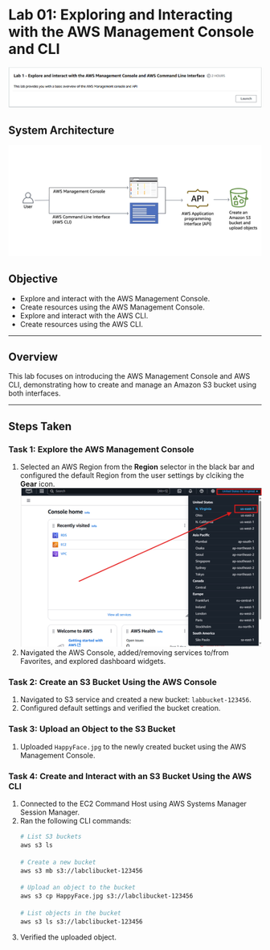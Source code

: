 # Lab 01: Exploring and Interacting with the AWS Management Console and CLI
![Lab01 Title](./screenshots/Lab01Title01.png)

## System Architecture
![Diagram](./screenshots/Lab-1-Overview.png)

## Objective
- Explore and interact with the AWS Management Console.
- Create resources using the AWS Management Console. 
- Explore and interact with the AWS CLI.
- Create resources using the AWS CLI.

---

## Overview
This lab focuses on introducing the AWS Management Console and AWS CLI, demonstrating how to create and manage an Amazon S3 bucket using both interfaces.

---

## Steps Taken

### Task 1: Explore the AWS Management Console
1. Selected an AWS Region from the **Region** selector in the black bar and configured the default Region from the user settings by clciking the **Gear** icon.
   ![Select Region](./screenshots/Lab01region.png)
3. Navigated the AWS Console, added/removing services to/from Favorites, and explored dashboard widgets.

### Task 2: Create an S3 Bucket Using the AWS Console
1. Navigated to S3 service and created a new bucket: `labbucket-123456`.
2. Configured default settings and verified the bucket creation.

### Task 3: Upload an Object to the S3 Bucket
1. Uploaded `HappyFace.jpg` to the newly created bucket using the AWS Management Console.

### Task 4: Create and Interact with an S3 Bucket Using the AWS CLI
1. Connected to the EC2 Command Host using AWS Systems Manager Session Manager.
2. Ran the following CLI commands:
   ```bash
   # List S3 buckets
   aws s3 ls
   
   # Create a new bucket
   aws s3 mb s3://labclibucket-123456
   
   # Upload an object to the bucket
   aws s3 cp HappyFace.jpg s3://labclibucket-123456
   
   # List objects in the bucket
   aws s3 ls s3://labclibucket-123456

3. Verified the uploaded object.



